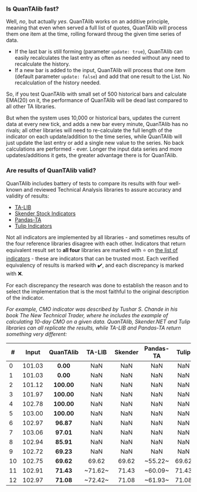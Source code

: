 ### Is QuanTAlib fast?

Well, _no_, but actually *yes*. QuanTAlib works on an additive principle, meaning that even when served a full list of quotes, QuanTAlib will process them one item at the time, rolling forward throug the given time series of data.
- If the last bar is still forming (parameter `update: true`), QuanTAlib can easily recalculates the last entry as often as needed without any need to recalculate the history.
- If a new bar is added to the input, QuanTAlib will process that one item (default parameter `update: false`) and add that one result to the List. No recalculation of the history needed.

So, if you test QuanTAlib with small set of 500 historical bars and calculate EMA(20) on it, the performance of QuanTAlib will be dead last compared to all other TA libraries.

But when the system uses 10,000 or historical bars,  updates the current data at every new tick, and adds a new bar every minute, QuanTAlib has no rivals; all other libraries will need to re-calculate the full length of the indicator on each update/addition to the time series, while QuanTAlib will just update the last entry or add a single new value to the series. No back calculations are performed - ever. Longer the input data series and more updates/additions it gets, the greater  advantage there is for QuanTAlib.

### Are results of QuanTAlib valid?

QuanTAlib includes battery of tests to compare its results with four well-known and reviewed Technical Analysis libraries to assure accuracy and validity of results:

- [TA-LIB](https://www.ta-lib.org/function.html)
- [Skender Stock Indicators](https://dotnet.stockindicators.dev/)
- [Pandas-TA](https://twopirllc.github.io/pandas-ta/)
- [Tulip Indicators](https://tulipindicators.org/)

Not all indicators are implemented by all libraries - and sometimes results of the four reference libraries disagree with each other. Indicators that return equivalent result set to **all four** libraries are marked with ⭐ on [the list of indicators](indicators.md) - these are indicators that can be trusted most. Each verified equivalency of results is marked with ✔️, and each discrepancy is marked with ❌.

For each discrepancy the research was done to establish the reason and to select the implementation that is the most faithful to the original description of the indicator.

_For example, CMO indicator was described by Tushar S. Chande in his book The New Technical Trader, where he includes the example of calculating 10-day CMO on a given data. QuanTAlib, Skender.NET and Tulip libraries can all replicate the results, while TA-LIB and Pandas-TA return something very different:_

| #| Input | **QuanTAlib** | TA-LIB | Skender | Pandas-TA | Tulip |
|--|:--:|:--:|:--:|:--:|:--:|:--:|
| 0| 101.03|**0.00**| NaN| NaN| NaN| NaN|
| 1| 101.03|**0.00**| NaN| NaN| NaN| NaN|
| 2| 101.12|**100.00**| NaN| NaN| NaN| NaN|
| 3| 101.97|**100.00**| NaN| NaN| NaN| NaN|
| 4| 102.78|**100.00**| NaN| NaN| NaN| NaN|
| 5| 103.00|**100.00**| NaN| NaN| NaN| NaN|
| 6| 102.97|**96.87**| NaN| NaN| NaN| NaN|
| 7| 103.06|**97.01**| NaN| NaN| NaN| NaN|
| 8| 102.94|**85.91**| NaN| NaN| NaN| NaN|
| 9| 102.72|**69.23**| NaN| NaN| NaN| NaN|
|10| 102.75|**69.62**| 69.62| 69.62| ~55.22~| 69.62|
|11| 102.91|**71.43**| ~71.62~| 71.43| ~60.09~| 71.43|
|12| 102.97|**71.08**| ~72.42~| 71.08| ~61.93~| 71.08|